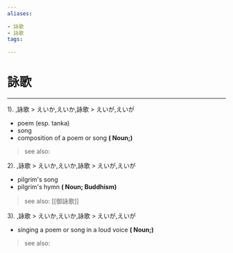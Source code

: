 ```yaml
---
aliases:
    
- 詠歌
- 詠歌
tags:
    
---
```


# 詠歌
---
1).
,詠歌 > えいか,えいか,詠歌 > えいが,えいが

- poem (esp. tanka)
- song
- composition of a poem or song
**( Noun;)**
> see also: 
            
2).
,詠歌 > えいか,えいか,詠歌 > えいが,えいが

- pilgrim's song
- pilgrim's hymn
**( Noun; Buddhism)**
> see also:  [[御詠歌]]
            
3).
,詠歌 > えいか,えいか,詠歌 > えいが,えいが

- singing a poem or song in a loud voice
**( Noun;)**
> see also: 
            